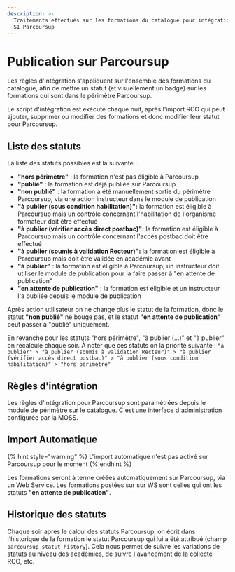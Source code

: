 ```yaml
---
description: >-
  Traitements effectués sur les formations du catalogue pour intégration dans le
  SI Parcoursup
---
```


# Publication sur Parcoursup

Les règles d'intégration s'appliquent sur l'ensemble des formations du catalogue, afin de mettre un statut (et visuellement un badge) sur les formations qui sont dans le périmètre Parcoursup.

Le script d'intégration est exécuté chaque nuit, après l'import RCO qui peut ajouter, supprimer ou modifier des formations et donc modifier leur statut pour Parcoursup.

## Liste des statuts

La liste des statuts possibles est la suivante :

- **"hors périmètre"** : la formation n'est pas éligible à Parcoursup
- **"publié"** : la formation est déjà publiée sur Parcoursup
- **"non publié"** : la formation a été manuellement sortie du périmètre Parcoursup, via une action instructeur dans le module de publication
- **"à publier (sous condition habilitation)":** la formation est éligible à Parcoursup mais un contrôle concernant l'habilitation de l'organisme formateur doit être effectué
- **"à publier (vérifier accès direct postbac)":** la formation est éligible à Parcoursup mais un contrôle concernant l'accès postbac doit être effectué
- **"à publier (soumis à validation Recteur)":** la formation est éligible à Parcoursup mais doit être validée en académie avant
- **"à publier"** : la formation est éligible à Parcoursup, un instructeur doit utiliser le module de publication pour la faire passer à "en attente de publication"
- **"en attente de publication"** : la formation est éligible et un instructeur l'a publiée depuis le module de publication

Après action utilisateur on ne change plus le statut de la formation, donc le statut **"non publié"** ne bouge pas, et le statut **"en attente de publication"** peut passer à "publié" uniquement.

En revanche pour les statuts "hors périmètre", "à publier (...)" et "à publier" on recalcule chaque soir. À noter que ces statuts on la priorité suivante : `"à publier" > "à publier (soumis à validation Recteur)" > "à publier (vérifier accès direct postbac)" > "à publier (sous condition habilitation)" > "hors périmètre"`

## Règles d'intégration

Les règles d'intégration pour Parcoursup sont paramétrées depuis le module de périmètre sur le catalogue. C'est une interface d'administration configurée par la MOSS.

## Import Automatique

{% hint style="warning" %}
L'import automatique n'est pas activé sur Parcoursup pour le moment
{% endhint %}

Les formations seront à terme créées automatiquement sur Parcoursup, via un Web Service. Les formations postées sur sur WS sont celles qui ont les statuts **"en attente de publication"**.

## Historique des statuts

Chaque soir après le calcul des statuts Parcoursup, on écrit dans l'historique de la formation le statut Parcoursup qui lui a été attribué (champ `parcoursup_statut_history`). Cela nous permet de suivre les variations de statuts au niveau des académies, de suivre l'avancement de la collecte RCO, etc.
